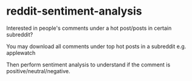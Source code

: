 # reddit-sentiment-analysis

Interested in people's comments under a hot post/posts in certain subreddit? 

You may download all comments under top hot posts in a subreddit e.g. applewatch

Then perform sentiment analysis to understand if the comment is positive/neutral/negative. 
